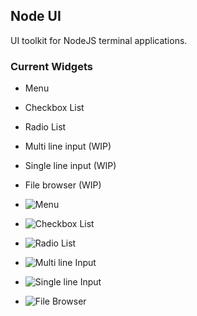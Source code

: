 ## Node UI
UI toolkit for NodeJS terminal applications. 

### Current Widgets
- Menu
- Checkbox List
- Radio List
- Multi line input (WIP)
- Single line input (WIP)
- File browser (WIP)

- ![Menu](http://github.com/moonsspoon/nui/raw/master/screenshots/menu.png "Menu")
- ![Checkbox List](http://github.com/moonsspoon/nui/raw/master/screenshots/checklist.png "Checkbox List")
- ![Radio List](http://github.com/moonsspoon/nui/raw/master/screenshots/radiolist.png "Radio List")
- ![Multi line Input](http://github.com/moonsspoon/nui/raw/master/screenshots/multilineinput.png "Multi line Input")
- ![Single line Input](http://github.com/moonsspoon/nui/raw/master/screenshots/singlelineinput.png "Single line Input")
- ![File Browser](http://github.com/moonsspoon/nui/raw/master/screenshots/filebrowser.png "File Browser")